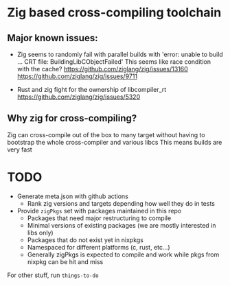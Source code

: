 # Zig based cross-compiling toolchain

##  Major known issues:

- Zig seems to randomly fail with parallel builds with 'error: unable to build ... CRT file: BuildingLibCObjectFailed'
  This seems like race condition with the cache?
  https://github.com/ziglang/zig/issues/13160
  https://github.com/ziglang/zig/issues/9711

- Rust and zig fight for the ownership of libcompiler_rt
  https://github.com/ziglang/zig/issues/5320

## Why zig for cross-compiling?

Zig can cross-compile out of the box to many target without having to bootstrap the whole cross-compiler and various libcs
This means builds are very fast

# TODO

- Generate meta.json with github actions
   - Rank zig versions and targets depending how well they do in tests
- Provide `zigPkgs` set with packages maintained in this repo
   - Packages that need major restructuring to compile
   - Minimal versions of existing packages (we are mostly interested in libs only)
   - Packages that do not exist yet in nixpkgs
   - Namespaced for different platforms (c, rust, etc...)
   - Generally zigPkgs is expected to compile and work while pkgs from nixpkg can be hit and miss

For other stuff, run `things-to-do`
